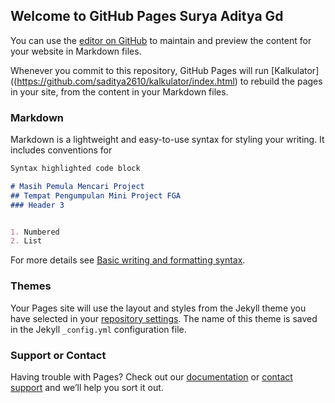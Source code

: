 ## Welcome to GitHub Pages Surya Aditya Gd

You can use the [editor on GitHub](https://github.com/saditya2610/kalkulator/edit/gh-pages/index.md) to maintain and preview the content for your website in Markdown files.

Whenever you commit to this repository, GitHub Pages will run [Kalkulator]((https://github.com/saditya2610/kalkulator/index.html) to rebuild the pages in your site, from the content in your Markdown files.

### Markdown

Markdown is a lightweight and easy-to-use syntax for styling your writing. It includes conventions for

```markdown
Syntax highlighted code block

# Masih Pemula Mencari Project
## Tempat Pengumpulan Mini Project FGA
### Header 3


1. Numbered
2. List


```

For more details see [Basic writing and formatting syntax](https://docs.github.com/en/github/writing-on-github/getting-started-with-writing-and-formatting-on-github/basic-writing-and-formatting-syntax).

### Themes

Your Pages site will use the layout and styles from the Jekyll theme you have selected in your [repository settings](https://github.com/saditya2610/kalkulator/settings/pages). The name of this theme is saved in the Jekyll `_config.yml` configuration file.

### Support or Contact

Having trouble with Pages? Check out our [documentation](https://docs.github.com/categories/github-pages-basics/) or [contact support](https://support.github.com/contact) and we’ll help you sort it out.
